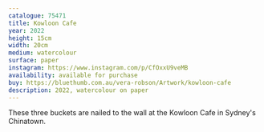 ```yaml
---
catalogue: 75471
title: Kowloon Cafe
year: 2022
height: 15cm
width: 20cm
medium: watercolour
surface: paper
instagram: https://www.instagram.com/p/CfOxxU9veMB
availability: available for purchase
buy: https://bluethumb.com.au/vera-robson/Artwork/kowloon-cafe
description: 2022, watercolour on paper
---
```

These three buckets are nailed to the wall at the Kowloon Cafe in Sydney's Chinatown. 
